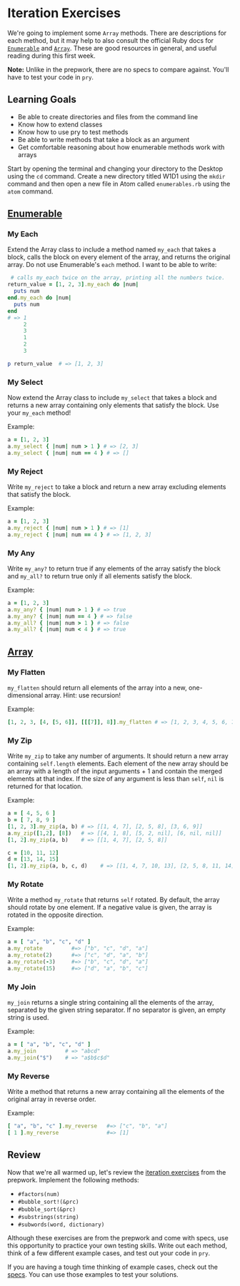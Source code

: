 # Iteration Exercises

We're going to implement some `Array` methods. There are descriptions
for each method, but it may help to also consult the official Ruby docs
for [`Enumerable`][docs-enumerable] and [`Array`][docs-array]. These are
good resources in general, and useful reading during this first week.

**Note:** Unlike in the prepwork, there are no specs to compare against.
You'll have to test your code in `pry`.

## Learning Goals

* Be able to create directories and files from the command line
* Know how to extend classes
* Know how to use pry to test methods
* Be able to write methods that take a block as an argument
* Get comfortable reasoning about how enumerable methods work with arrays

Start by opening the terminal and changing your directory to the Desktop using
the `cd` command. Create a new directory titled W1D1 using the `mkdir`
command and then open a new file in Atom called `enumerables.rb` using the
`atom` command.

## [Enumerable][docs-enumerable]

### My Each
 Extend the Array class to include a method named `my_each` that takes a
 block, calls the block on every element of the array, and returns
 the original array. Do not use Enumerable's `each` method. I want to be
 able to write:

 ```ruby
  # calls my_each twice on the array, printing all the numbers twice.
 return_value = [1, 2, 3].my_each do |num|
   puts num
 end.my_each do |num|
   puts num
 end
 # => 1
      2
      3
      1
      2
      3

 p return_value  # => [1, 2, 3]
 ```

### My Select
Now extend the Array class to include `my_select` that takes a block and
returns a new array containing only elements that satisfy the block.  Use
your `my_each` method!

Example:
```ruby
a = [1, 2, 3]
a.my_select { |num| num > 1 } # => [2, 3]
a.my_select { |num| num == 4 } # => []
```

### My Reject
Write `my_reject` to take a block and return a new array excluding
elements that satisfy the block.

Example:
```ruby
a = [1, 2, 3]
a.my_reject { |num| num > 1 } # => [1]
a.my_reject { |num| num == 4 } # => [1, 2, 3]
```

### My Any
Write `my_any?` to return true if any elements of the array satisfy the block
and `my_all?` to return true only if all elements satisfy the block.

Example:
```ruby
a = [1, 2, 3]
a.my_any? { |num| num > 1 } # => true
a.my_any? { |num| num == 4 } # => false
a.my_all? { |num| num > 1 } # => false
a.my_all? { |num| num < 4 } # => true
```

## [Array][docs-array]

### My Flatten
`my_flatten` should return all elements of the array into a new, one-dimensional
array. Hint: use recursion!

Example:
```ruby
[1, 2, 3, [4, [5, 6]], [[[7]], 8]].my_flatten # => [1, 2, 3, 4, 5, 6, 7, 8]
```

### My Zip
Write `my_zip` to take any number of arguments.  It should return a new array
containing `self.length` elements.  Each element of the new array should be an
array with a length of the input arguments + 1 and contain the merged elements
at that index.  If the size of any argument is less than `self`, `nil` is
returned for that location.

Example:
```ruby
a = [ 4, 5, 6 ]
b = [ 7, 8, 9 ]
[1, 2, 3].my_zip(a, b) # => [[1, 4, 7], [2, 5, 8], [3, 6, 9]]
a.my_zip([1,2], [8])   # => [[4, 1, 8], [5, 2, nil], [6, nil, nil]]
[1, 2].my_zip(a, b)    # => [[1, 4, 7], [2, 5, 8]]

c = [10, 11, 12]
d = [13, 14, 15]
[1, 2].my_zip(a, b, c, d)    # => [[1, 4, 7, 10, 13], [2, 5, 8, 11, 14]]
```

### My Rotate
Write a method `my_rotate` that returns `self` rotated.  By default, the array
should rotate by one element.  If a negative value is given, the array is
rotated in the opposite direction.

Example:
```ruby
a = [ "a", "b", "c", "d" ]
a.my_rotate         #=> ["b", "c", "d", "a"]
a.my_rotate(2)      #=> ["c", "d", "a", "b"]
a.my_rotate(-3)     #=> ["b", "c", "d", "a"]
a.my_rotate(15)     #=> ["d", "a", "b", "c"]
```

### My Join
`my_join` returns a single string containing all the elements of the array,
separated by the given string separator.  If no separator is given, an empty
string is used.

Example:
```ruby
a = [ "a", "b", "c", "d" ]
a.my_join         # => "abcd"
a.my_join("$")    # => "a$b$c$d"
```

### My Reverse
Write a method that returns a new array containing all the elements of the
original array in reverse order.

Example:
```ruby
[ "a", "b", "c" ].my_reverse   #=> ["c", "b", "a"]
[ 1 ].my_reverse               #=> [1]
```

## Review

Now that we're all warmed up, let's review the [iteration
exercises][prep-iter-exercises] from the prepwork. Implement the
following methods:

- `#factors(num)`
- `#bubble_sort!(&prc)`
- `#bubble_sort(&prc)`
- `#substrings(string)`
- `#subwords(word, dictionary)`

Although these exercises are from the prepwork and come with specs, use this opportunity to practice your own testing skills. Write out each method, think of a few different example cases, and test out your code in `pry`.

If you are having a tough time thinking of example cases, check out the [specs][prep-iter-specs]. You can use those examples to test your solutions.

[docs-enumerable]: http://ruby-doc.org/core-2.1.2/Enumerable.html
[docs-array]: http://ruby-doc.org/core-2.1.2/Array.html
[prep-iter-exercises]: https://github.com/appacademy/appacademy-prep/blob/master/w1/w1d2/exercises/lib/03_iteration.rb
[prep-iter-specs]: https://github.com/appacademy/appacademy-prep/blob/master/w1/w1d2/exercises/spec/03_iteration_spec.rb
